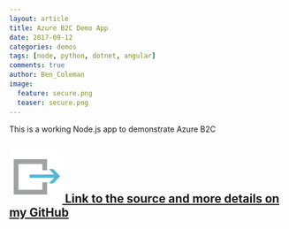 ```yaml
---
layout: article
title: Azure B2C Demo App
date: 2017-09-12
categories: demos
tags: [node, python, dotnet, angular]
comments: true
author: Ben_Coleman
image:
  feature: secure.png
  teaser: secure.png
---
```

This is a working Node.js app to demonstrate Azure B2C

## [![link](/images/icons/link.svg) Link to the source and more details on my GitHub](https://github.com/benc-uk/azure-b2c-demoapp) 
